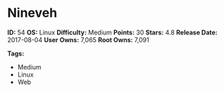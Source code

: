 # Nineveh

**ID:** 54
**OS:** Linux
**Difficulty:** Medium
**Points:** 30
**Stars:** 4.8
**Release Date:** 2017-08-04
**User Owns:** 7,065
**Root Owns:** 7,091

**Tags:**
- Medium
- Linux
- Web

